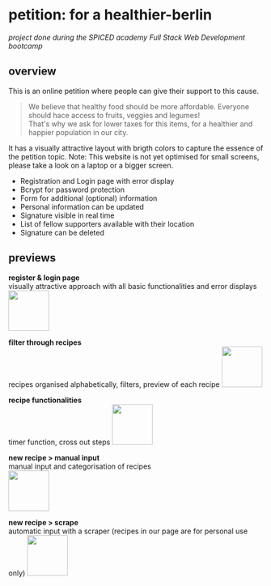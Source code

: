 # petition: for a healthier-berlin

*project done during the SPICED academy Full Stack Web Development bootcamp* <br/>

## overview <br/>
This is an online petition where people can give their support to this cause. 
> We believe that healthy food should be more affordable. Everyone should hace access to fruits, veggies and legumes! <br/> That's why we ask for lower taxes for this items, for a healthier and happier population in our city. <br/>

It has a visually attractive layout with brigth colors to capture the essence of the petition topic.
Note: This website is not yet optimised for small screens, please take a look on a laptop or a bigger screen.

- Registration and Login page with error display
- Bcrypt for password protection
- Form for additional (optional) information
- Personal information can be updated 
- Signature visible in real time 
- List of fellow supporters available with their location
- Signature can be deleted

## previews <br/>

**register & login page** <br/>
visually attractive  approach with all basic functionalities and error displays
<img src="client/public/gifs/01_login.gif" width="80vw"/>

**filter through recipes** <br/>
recipes organised alphabetically, filters, preview of each recipe
<img src="client/public/gifs/02_search.gif" width="80vw"/>

**recipe functionalities** <br/>
timer function, cross out steps
<img src="client/public/gifs/03_recipe.gif" width="80vw"/>

<!--- **menu and groceries list** <br/>
generate a groceries list with the combined ingredients from all selected recipes
<img src="client/public/gifs/04_menu.gif" width="80vw"/> --->

**new recipe > manual input** <br/>
manual input and categorisation of recipes <br/>
<img src="client/public/gifs/05_create_manual.gif" width="80vw"/>

**new recipe > scrape** <br/>
automatic input with a scraper (recipes in our page are for personal use only)
<img src="client/public/gifs/06_create_scraper.gif" width="80vw"/>
